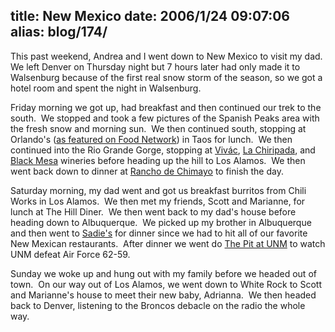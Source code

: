 title: New Mexico
date: 2006/1/24 09:07:06
alias: blog/174/
---
This past weekend, Andrea and I went down to New Mexico to visit my dad.  We left Denver on Thursday night but 7 hours later had only made it to Walsenburg because of the first real snow storm of the season, so we got a hotel room and spent the night in Walsenburg. 

Friday morning we got up, had breakfast and then continued our trek to the south.  We stopped and took a few pictures of the Spanish Peaks area with the fresh snow and morning sun.  We then continued south, stopping at Orlando's ([as featured on Food Network](http://www.foodnetwork.com/food/show_bf/episode/0,1976,FOOD_9950_20939,00.html)) in Taos for lunch.  We then continued into the Rio Grande Gorge, stopping at [Vivác](http://www.vivacwinery.com/), [La Chiripada](http://www.lachiripada.com/), and [Black Mesa](http://www.blackmesawinery.com/) wineries before heading up the hill to Los Alamos.  We then went back down to dinner at [Rancho de Chimayo](http://www.ranchodechimayo.com/) to finish the day.

Saturday morning, my dad went and got us breakfast burritos from Chili Works in Los Alamos.  We then met my friends, Scott and Marianne, for lunch at The Hill Diner.  We then went back to my dad's house before heading down to Albuquerque.  We picked up my brother in Albuquerque and then went to [Sadie's](http://www.sadiessalsa.com/) for dinner since we had to hit all of our favorite New Mexican restaurants.  After dinner we went do [The Pit at UNM](http://golobos.collegesports.com/facilities/nm-the-pit.html) to watch UNM defeat Air Force 62-59.

Sunday we woke up and hung out with my family before we headed out of town.  On our way out of Los Alamos, we went down to White Rock to Scott and Marianne's house to meet their new baby, Adrianna.  We then headed back to Denver, listening to the Broncos debacle on the radio the whole way.